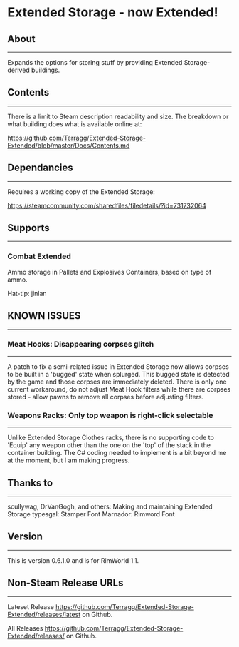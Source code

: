 # Extended Storage - now Extended! #
## About ##
------

Expands the options for storing stuff by providing Extended Storage-derived buildings.

## Contents ##
------

There is a limit to Steam description readability and size.  The breakdown or what building does what is available online at:

   https://github.com/Terragg/Extended-Storage-Extended/blob/master/Docs/Contents.md

## Dependancies ##
------

Requires a working copy of the Extended Storage:

   https://steamcommunity.com/sharedfiles/filedetails/?id=731732064

## Supports ##
------
### Combat Extended ###

Ammo storage in Pallets and Explosives Containers, based on type of ammo.

Hat-tip: jinlan

## KNOWN ISSUES ##
------

### Meat Hooks: Disappearing corpses glitch ###
------

A patch to fix a semi-related issue in Extended Storage now allows corpses to be built in a 'bugged' state when splurged.  This bugged state is detected by the game and those corpses are immediately deleted.  There is only one current workaround, do not adjust Meat Hook filters while there are corpses stored - allow pawns to remove all corpses before adjusting filters.

### Weapons Racks: Only top weapon is right-click selectable ###
------

Unlike Extended Storage Clothes racks, there is no supporting code to 'Equip' any weapon other than the one on the 'top' of the stack in the container building.  The C# coding needed to implement is a bit beyond me at the moment, but I am making progress.

## Thanks to ##
------

scullywag, DrVanGogh, and others:  Making and maintaining Extended Storage
typesgal:  Stamper Font
Marnador:  Rimword Font

## Version ##
------

This is version 0.6.1.0 and is for RimWorld 1.1.

## Non-Steam Release URLs ##
------

Lateset Release   https://github.com/Terragg/Extended-Storage-Extended/releases/latest on Github.

All Releases   https://github.com/Terragg/Extended-Storage-Extended/releases/ on Github.